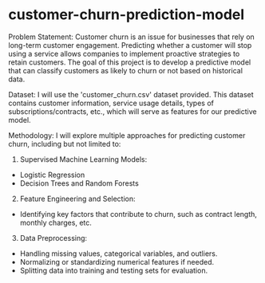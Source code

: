# customer-churn-prediction-model
Problem Statement:
Customer churn is an issue for businesses that rely on long-term customer engagement. Predicting
whether a customer will stop using a service allows companies to implement proactive strategies to
retain customers. The goal of this project is to develop a predictive model that can classify
customers as likely to churn or not based on historical data.

Dataset:
I will use the 'customer_churn.csv' dataset provided. This dataset contains customer information,
service usage details, types of subscriptions/contracts, etc., which will serve as features for our
predictive model.

Methodology:
I will explore multiple approaches for predicting customer churn, including but not limited to:
1. Supervised Machine Learning Models:
- Logistic Regression
- Decision Trees and Random Forests

2. Feature Engineering and Selection:
- Identifying key factors that contribute to churn, such as contract length, monthly
charges, etc.

3. Data Preprocessing:
- Handling missing values, categorical variables, and outliers.
- Normalizing or standardizing numerical features if needed.
- Splitting data into training and testing sets for evaluation.